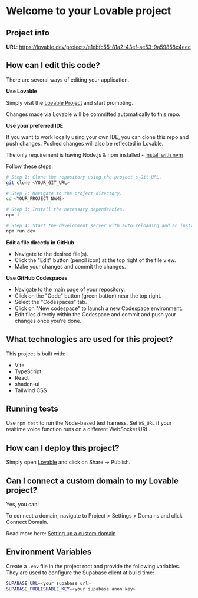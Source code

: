 # Welcome to your Lovable project

## Project info

**URL**: https://lovable.dev/projects/e1ebfc55-81a2-43ef-ae53-9a59858c4eec

## How can I edit this code?

There are several ways of editing your application.

**Use Lovable**

Simply visit the [Lovable Project](https://lovable.dev/projects/e1ebfc55-81a2-43ef-ae53-9a59858c4eec) and start prompting.

Changes made via Lovable will be committed automatically to this repo.

**Use your preferred IDE**

If you want to work locally using your own IDE, you can clone this repo and push changes. Pushed changes will also be reflected in Lovable.

The only requirement is having Node.js & npm installed - [install with nvm](https://github.com/nvm-sh/nvm#installing-and-updating)

Follow these steps:

```sh
# Step 1: Clone the repository using the project's Git URL.
git clone <YOUR_GIT_URL>

# Step 2: Navigate to the project directory.
cd <YOUR_PROJECT_NAME>

# Step 3: Install the necessary dependencies.
npm i

# Step 4: Start the development server with auto-reloading and an instant preview.
npm run dev
```

**Edit a file directly in GitHub**

- Navigate to the desired file(s).
- Click the "Edit" button (pencil icon) at the top right of the file view.
- Make your changes and commit the changes.

**Use GitHub Codespaces**

- Navigate to the main page of your repository.
- Click on the "Code" button (green button) near the top right.
- Select the "Codespaces" tab.
- Click on "New codespace" to launch a new Codespace environment.
- Edit files directly within the Codespace and commit and push your changes once you're done.

## What technologies are used for this project?

This project is built with:

- Vite
- TypeScript
- React
- shadcn-ui
- Tailwind CSS

## Running tests

Use `npm test` to run the Node-based test harness. Set `WS_URL` if your realtime voice function runs on a different WebSocket URL.
## How can I deploy this project?

Simply open [Lovable](https://lovable.dev/projects/e1ebfc55-81a2-43ef-ae53-9a59858c4eec) and click on Share -> Publish.

## Can I connect a custom domain to my Lovable project?

Yes, you can!

To connect a domain, navigate to Project > Settings > Domains and click Connect Domain.

Read more here: [Setting up a custom domain](https://docs.lovable.dev/tips-tricks/custom-domain#step-by-step-guide)

## Environment Variables

Create a `.env` file in the project root and provide the following variables. They are used to configure the Supabase client at build time:

```bash
SUPABASE_URL=<your supabase url>
SUPABASE_PUBLISHABLE_KEY=<your supabase anon key>
```
